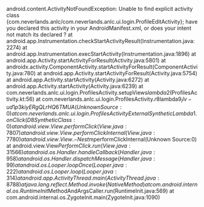 android.content.ActivityNotFoundException: Unable to find explicit activity class {com.neverlands.anlc/com.neverlands.anlc.ui.login.ProfileEditActivity};
have you declared this activity in your AndroidManifest.xml, or does your intent not match its declared <intent-filter>?
    at android.app.Instrumentation.checkStartActivityResult(Instrumentation.java:2274)
    at android.app.Instrumentation.execStartActivity(Instrumentation.java:1896)
    at android.app.Activity.startActivityForResult(Activity.java:5801)
    at androidx.activity.ComponentActivity.startActivityForResult(ComponentActivity.java:780)
    at android.app.Activity.startActivityForResult(Activity.java:5754)
    at android.app.Activity.startActivity(Activity.java:6272)
    at android.app.Activity.startActivity(Activity.java:6239)
    at com.neverlands.anlc.ui.login.ProfilesActivity.setupViews$lambda$2(ProfilesActivity.kt:56)
    at com.neverlands.anlc.ui.login.ProfilesActivity.$r8$lambda$9_Ilv-ud1p3kiyERgQLrHQ6TMUA(Unknown Source:0)
    at com.neverlands.anlc.ui.login.ProfilesActivity$$ExternalSyntheticLambda1.onClick(D8$$SyntheticClass:0)
    at android.view.View.performClick(View.java:7807)
    at android.view.View.performClickInternal(View.java:7780)
    at android.view.View.-$$Nest$mperformClickInternal(Unknown Source:0)
    at android.view.View$PerformClick.run(View.java:31566)
    at android.os.Handler.handleCallback(Handler.java:958)
    at android.os.Handler.dispatchMessage(Handler.java:99)
    at android.os.Looper.loopOnce(Looper.java:222)
    at android.os.Looper.loop(Looper.java:314)
    at android.app.ActivityThread.main(ActivityThread.java:8788)
    at java.lang.reflect.Method.invoke(Native Method)
    at com.android.internal.os.RuntimeInit$MethodAndArgsCaller.run(RuntimeInit.java:569)
    at com.android.internal.os.ZygoteInit.main(ZygoteInit.java:1090)